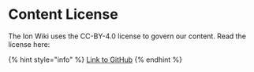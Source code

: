 # Content License

The Ion Wiki uses the CC-BY-4.0 license to govern our content. Read the license here:

{% hint style="info" %}
[Link to GitHub](https://github.com/RadarRelay/ionwiki/blob/master/LICENSE)
{% endhint %}

